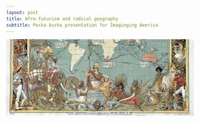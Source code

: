 ```yaml
---
layout: post
title: Afro-futurism and radical geography
subtitle: Pecha kucha presentation for Imaginging Aemrica
---
```


![image](/img/imp_map.jpeg)
